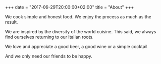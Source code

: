 +++
date = "2017-09-29T20:00:00+02:00"
title = "About"
+++

We cook simple and honest food.
We enjoy the process as much as the result.

We are inspired by the diversity of the world cuisine.
This said, we always find ourselves returning to our Italian roots.

We love and appreciate a good beer, a good wine or a simple cocktail.

And we only need our friends to be happy.
